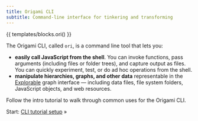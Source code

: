 ```yaml
---
title: Origami CLI
subtitle: Command-line interface for tinkering and transforming
---
```


{{ templates/blocks.ori() }}

The Origami CLI, called `ori`, is a command line tool that lets you:

- **easily call JavaScript from the shell**. You can invoke functions, pass arguments (including files or folder trees), and capture output as files. You can quickly experiment, test, or do ad hoc operations from the shell.
- **manipulate hierarchies, graphs, and other data** representable in the [Explorable](/pattern/interface.html) graph interface — including data files, file system folders, JavaScript objects, and web resources.

Follow the intro tutorial to walk through common uses for the Origami CLI.

Start: [CLI tutorial setup](intro1.html) »
